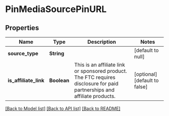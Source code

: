 # PinMediaSourcePinURL
## Properties

| Name | Type | Description | Notes |
|------------ | ------------- | ------------- | -------------|
| **source\_type** | **String** |  | [default to null] |
| **is\_affiliate\_link** | **Boolean** | This is an affiliate link or sponsored product. The FTC requires disclosure for paid partnerships and affiliate products. | [optional] [default to false] |

[[Back to Model list]](../README.md#documentation-for-models) [[Back to API list]](../README.md#documentation-for-api-endpoints) [[Back to README]](../README.md)

